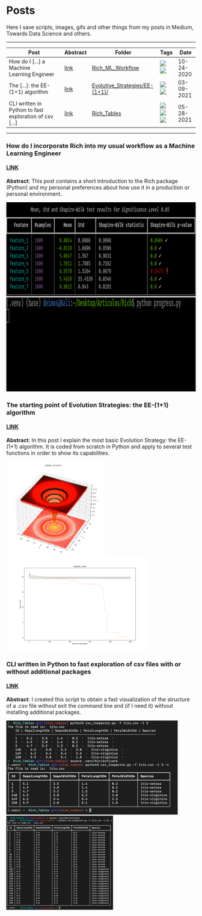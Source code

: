 # Posts

Here I save scripts, images, gifs and other things from my posts in Medium, Towards Data Science and others.

***

| Post | Abstract | Folder | Tags | Date |
| --- | --- | --- | --- | --- |
| How do I [...] a Machine Learning Engineer | [link](#Rich1) | [Rich_ML_Workflow](https://github.com/MGijon/Posts/tree/main/Rich_ML_Workflow) | <img src="https://img.shields.io/badge/-Python-blue"> <img src="https://img.shields.io/badge/-Rich-red"> | 10-24-2020 |
| The [...]: the EE-(1+1) algorithm| [link](#EE11) | [Evolutive_Strategies/EE-(1+1)/](https://github.com/MGijon/Posts/tree/main/Evolutive_Strategies/EE-(1%2B1)) | <img src="https://img.shields.io/badge/-Python-blue"> <img src="https://img.shields.io/badge/-Evolution%20Strategy-green"> | 03-09-2021 |
| CLI written in Python to fast exploration of csv [...] | [link](#Rich2) | [Rich_Tables](https://github.com/MGijon/Posts/tree/main/Rich_Tables) | <img src="https://img.shields.io/badge/-Python-blue"> <img src="https://img.shields.io/badge/-Rich-red"> <img src="https://img.shields.io/badge/-CLI-black"> | 05-28-2021 |

***

<a name="Rich1"></a>
### How do I incorporate Rich into my usual workflow as a Machine Learning Engineer
#### [LINK](https://mgijon94.medium.com/how-do-i-incorporate-rich-into-my-usual-workflow-as-a-machine-learning-engineer-7e1c726e1241)

**Abstract**: This post contains a short introduction to the Rich package (Python) and my personal preferences about how use it in a production or personal environment.

<p float="left">
  <img src="https://raw.githubusercontent.com/MGijon/Posts/main/Rich_ML_Workflow/images/Nice%20Table.png" height="250"/>
  <img src="https://raw.githubusercontent.com/MGijon/Posts/main/Rich_ML_Workflow/images/progressbar.gif" height="250"/>
</p>

<a name="EE11"></a>
### The starting point of Evolution Strategies: the EE-(1+1) algorithm
#### [LINK](https://mgijon94.medium.com/the-starting-point-of-evolution-strategies-the-ee-1-1-algorithm-511ea3f2edf7)

**Abstract**: In this post I explain the most basic Evolution Strategy: the EE-(1+1) algorithm. It is coded from scratch in Python and apply to several test functions in order to show its capabilities.

<p float="left">
  <img src="https://raw.githubusercontent.com/MGijon/Posts/main/Evolutive_Strategies/EE-(1%2B1)/images/Ackley.png" height="250"/>
  <img src="https://raw.githubusercontent.com/MGijon/Posts/main/Evolutive_Strategies/EE-(1%2B1)/images/AckleyExp1.png" height="250"/>
</p>

<a name="Rich2"></a>
### CLI written in Python to fast exploration of csv files with or without additional packages
#### [LINK](https://mgijon94.medium.com/cli-written-in-python-to-fast-exploration-of-csv-files-with-or-without-additional-packages-9a37a908726c)

**Abstract**: I created this script to obtain a fast visualization of the structure of a .csv file without exit the command line and (if I need it) without installing additional packages.

<p float="left">
  <img src="https://raw.githubusercontent.com/MGijon/Posts/main/Rich_Tables/images/Comparation between two modes.png" height="250"/>
  <img src="https://raw.githubusercontent.com/MGijon/Posts/main/Rich_Tables/images/Example of 30 elements table.png" height="250"/>
</p>

<!--
None yet: <img src="https://img.shields.io/badge/-None%20Yet-orange">
Python: <img src="https://img.shields.io/badge/-Python-blue">
C: <img src="https://img.shields.io/badge/-C-black">
C++: <img src="https://img.shields.io/badge/-C++-grey">
Go: <img src="https://img.shields.io/badge/-Go-#7FFFD4">  // Aquamarine
Kotlin: <img src="https://img.shields.io/badge/-Kotlin-#FF1493">    // DeepPink
Java: <img src="https://img.shields.io/badge/-Java-red">
PHP: <img src="https://img.shields.io/badge/-PHP-purple">
JavaScript: <img src="https://img.shields.io/badge/-JavaScript-yellow">
-->
